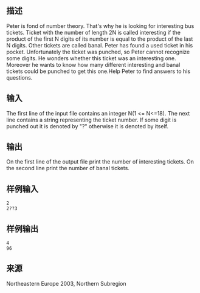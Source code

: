 ## 描述


Peter is fond of number theory. That's why he is looking for interesting bus tickets. Ticket with the number of length 2N is called interesting if the product of the first N digits of its number is equal to the product of the last N digits. Other tickets are called banal. Peter has found a used ticket in his pocket. Unfortunately the ticket was punched, so Peter cannot recognize some digits. He wonders whether this ticket was an interesting one. Moreover he wants to know how many different interesting and banal tickets could be punched to get this one.Help Peter to find answers to his questions. 

## 输入


The first line of the input file contains an integer N(1 <= N<=18). The next line contains a string representing the ticket number. If some digit is punched out it is denoted by "?" otherwise it is denoted by itself.

## 输出


On the first line of the output file print the number of interesting tickets. On the second line print the number of banal tickets.

## 样例输入


```
2 
2??3
```


## 样例输出


```
4 
96 
```


## 来源


Northeastern Europe 2003, Northern Subregion

